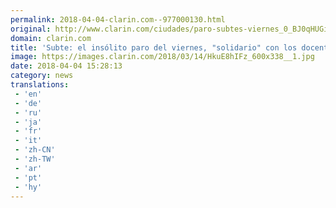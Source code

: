 ```yaml
---
permalink: 2018-04-04-clarin.com--977000130.html
original: http://www.clarin.com/ciudades/paro-subtes-viernes_0_BJ0qHUGif.html
domain: clarin.com
title: 'Subte: el insólito paro del viernes, "solidario" con los docentes pero fuera de horario'
image: https://images.clarin.com/2018/03/14/HkuE8hIFz_600x338__1.jpg
date: 2018-04-04 15:28:13
category: news
translations: 
 - 'en'
 - 'de'
 - 'ru'
 - 'ja'
 - 'fr'
 - 'it'
 - 'zh-CN'
 - 'zh-TW'
 - 'ar'
 - 'pt'
 - 'hy'
---
```


